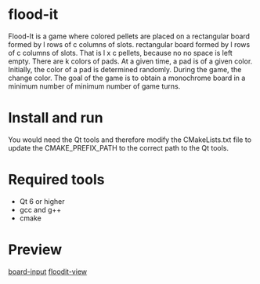# flood-it
Flood-It is a game where colored pellets are placed on a rectangular board formed by l rows of c columns of slots.
rectangular board formed by l rows of c columns of slots. That is l x c pellets, because no
no space is left empty.
There are k colors of pads. At a given time, a pad is of a given color.
Initially, the color of a pad is determined randomly. During the game, the
change color. The goal of the game is to obtain a monochrome board in a minimum number of
minimum number of game turns.

# Install and run
You would need the Qt tools and therefore modify the CMakeLists.txt file to update the CMAKE_PREFIX_PATH to the correct path to the Qt tools.
# Required tools
 - Qt 6 or higher
 - gcc and g++ 
 - cmake 
# Preview
[board-input](preview/board-info.png)
[floodit-view](preview/main-board.png)
